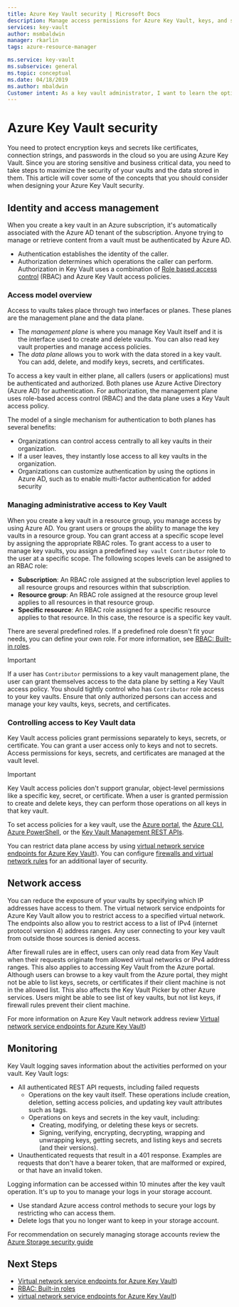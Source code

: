 ```yaml
---
title: Azure Key Vault security | Microsoft Docs
description: Manage access permissions for Azure Key Vault, keys, and secrets. Covers the authentication and authorization model for Key Vault, and how to secure your key vault.
services: key-vault
author: msmbaldwin
manager: rkarlin
tags: azure-resource-manager

ms.service: key-vault
ms.subservice: general
ms.topic: conceptual
ms.date: 04/18/2019
ms.author: mbaldwin
Customer intent: As a key vault administrator, I want to learn the options available to secure my vaults
---
```


# Azure Key Vault security

You need to protect encryption keys and secrets like certificates, connection strings, and passwords in the cloud so you are using Azure Key Vault. Since you are storing sensitive and business critical data, you need to take steps to maximize the security of your vaults and the data stored in them. This article will cover some of the concepts that you should consider when designing your Azure Key Vault security.

## Identity and access management

When you create a key vault in an Azure subscription, it's automatically associated with the Azure AD tenant of the subscription. Anyone trying to manage or retrieve content from a vault must be authenticated by Azure AD.

- Authentication establishes the identity of the caller.
- Authorization determines which operations the caller can perform. Authorization in Key Vault uses a combination of [Role based access control](../../role-based-access-control/overview.md) (RBAC) and Azure Key Vault access policies.

### Access model overview

Access to vaults takes place through two interfaces or planes. These planes are the management plane and the data plane.

- The *management plane* is where you manage Key Vault itself and it is the interface used to create and delete vaults. You can also read key vault properties and manage access policies.
- The *data plane* allows you to work with the data stored in a key vault. You can add, delete, and modify keys, secrets, and certificates.

To access a key vault in either plane, all callers (users or applications) must be authenticated and authorized. Both planes use Azure Active Directory (Azure AD) for authentication. For authorization, the management plane uses role-based access control (RBAC) and the data plane uses a Key Vault access policy.

The model of a single mechanism for authentication to both planes has several benefits:

- Organizations can control access centrally to all key vaults in their organization.
- If a user leaves, they instantly lose access to all key vaults in the organization.
- Organizations can customize authentication by using the options in Azure AD, such as to enable multi-factor authentication for added security

### Managing administrative access to Key Vault

When you create a key vault in a resource group, you manage access by using Azure AD. You grant users or groups the ability to manage the key vaults in a resource group. You can grant access at a specific scope level by assigning the appropriate RBAC roles. To grant access to a user to manage key vaults, you assign a predefined `key vault Contributor` role to the user at a specific scope. The following scopes levels can be assigned to an RBAC role:

- **Subscription**: An RBAC role assigned at the subscription level applies to all resource groups and resources within that subscription.
- **Resource group**: An RBAC role assigned at the resource group level applies to all resources in that resource group.
- **Specific resource**: An RBAC role assigned for a specific resource applies to that resource. In this case, the resource is a specific key vault.

There are several predefined roles. If a predefined role doesn't fit your needs, you can define your own role. For more information, see [RBAC: Built-in roles](../../role-based-access-control/built-in-roles.md).

> [!IMPORTANT]
> If a user has `Contributor` permissions to a key vault management plane, the user can grant themselves access to the data plane by setting a Key Vault access policy. You should tightly control who has `Contributor` role access to your key vaults. Ensure that only authorized persons can access and manage your key vaults, keys, secrets, and certificates.

<a id="data-plane-access-control"></a>
### Controlling access to Key Vault data

Key Vault access policies grant permissions separately to keys, secrets, or certificate. You can grant a user access only to keys and not to secrets. Access permissions for keys, secrets, and certificates are managed at the vault level.

> [!IMPORTANT]
> Key Vault access policies don't support granular, object-level permissions like a specific key, secret, or certificate. When a user is granted permission to create and delete keys, they can perform those operations on all keys in that key vault.

To set access policies for a key vault, use the [Azure portal](https://portal.azure.com/), the [Azure CLI](/cli/azure/install-azure-cli?view=azure-cli-latest), [Azure PowerShell](/powershell/azureps-cmdlets-docs), or the [Key Vault Management REST APIs](/rest/api/keyvault/).

You can restrict data plane access by using [virtual network service endpoints for Azure Key Vault](overview-vnet-service-endpoints.md)). You can configure [firewalls and virtual network rules](network-security.md) for an additional layer of security.

## Network access

You can reduce the exposure of your vaults by specifying which IP addresses have access to them. The virtual network service endpoints for Azure Key Vault allow you to restrict access to a specified virtual network. The endpoints also allow you to restrict access to a list of IPv4 (internet protocol version 4) address ranges. Any user connecting to your key vault from outside those sources is denied access.

After firewall rules are in effect, users can only read data from Key Vault when their requests originate from allowed virtual networks or IPv4 address ranges. This also applies to accessing Key Vault from the Azure portal. Although users can browse to a key vault from the Azure portal, they might not be able to list keys, secrets, or certificates if their client machine is not in the allowed list. This also affects the Key Vault Picker by other Azure services. Users might be able to see list of key vaults, but not list keys, if firewall rules prevent their client machine.

For more information on Azure Key Vault network address review [Virtual network service endpoints for Azure Key Vault](overview-vnet-service-endpoints.md))

## Monitoring

Key Vault logging saves information about the activities performed on your vault. Key Vault logs:

- All authenticated REST API requests, including failed requests
  - Operations on the key vault itself. These operations include creation, deletion, setting access policies, and updating key vault attributes such as tags.
  - Operations on keys and secrets in the key vault, including:
    - Creating, modifying, or deleting these keys or secrets.
    - Signing, verifying, encrypting, decrypting, wrapping and unwrapping keys, getting secrets, and listing keys and secrets (and their versions).
- Unauthenticated requests that result in a 401 response. Examples are requests that don't have a bearer token, that are malformed or expired, or that have an invalid token.

Logging information can be accessed within 10 minutes after the key vault operation. It's up to you to manage your logs in your storage account.

- Use standard Azure access control methods to secure your logs by restricting who can access them.
- Delete logs that you no longer want to keep in your storage account.

For recommendation on securely managing storage accounts review the [Azure Storage security guide](../../storage/blobs/security-recommendations.md)

## Next Steps

- [Virtual network service endpoints for Azure Key Vault](overview-vnet-service-endpoints.md))
- [RBAC: Built-in roles](../../role-based-access-control/built-in-roles.md)
- [virtual network service endpoints for Azure Key Vault](overview-vnet-service-endpoints.md))
